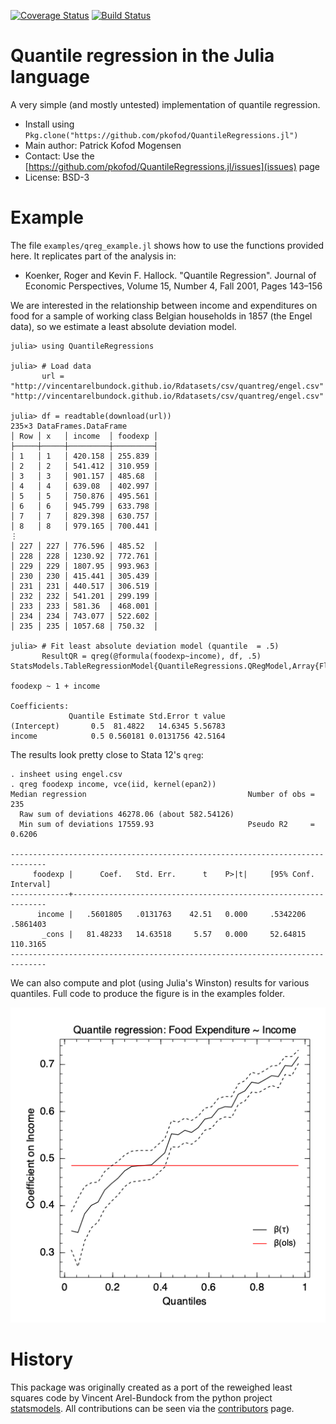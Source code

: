 [![Coverage Status](https://coveralls.io/repos/pkofod/QuantileRegressions.jl/badge.svg?branch=master)](https://coveralls.io/r/pkofod/QuantileRegressions.jl?branch=master)
[![Build Status](https://travis-ci.org/pkofod/QuantileRegressions.jl.svg?branch=master)](https://travis-ci.org/pkofod/QuantileRegressions.jl)

# Quantile regression in the Julia language

A very simple (and mostly untested) implementation of quantile regression.

* Install using `Pkg.clone("https://github.com/pkofod/QuantileRegressions.jl")`
* Main author: Patrick Kofod Mogensen
* Contact: Use the [https://github.com/pkofod/QuantileRegressions.jl/issues](issues) page
* License: BSD-3

# Example

The file ``examples/qreg_example.jl`` shows how to use the functions provided here. It replicates part of the analysis in:

* Koenker, Roger and Kevin F. Hallock. "Quantile Regression". Journal of Economic Perspectives, Volume 15, Number 4, Fall 2001, Pages 143–156

We are interested in the relationship between income and expenditures on food for a sample of working class Belgian households in 1857 (the Engel data), so we estimate a least absolute deviation model.

```jldoctest
julia> using QuantileRegressions

julia> # Load data
       url = "http://vincentarelbundock.github.io/Rdatasets/csv/quantreg/engel.csv"
"http://vincentarelbundock.github.io/Rdatasets/csv/quantreg/engel.csv"

julia> df = readtable(download(url))
235×3 DataFrames.DataFrame
│ Row │ x   │ income  │ foodexp │
├─────┼─────┼─────────┼─────────┤
│ 1   │ 1   │ 420.158 │ 255.839 │
│ 2   │ 2   │ 541.412 │ 310.959 │
│ 3   │ 3   │ 901.157 │ 485.68  │
│ 4   │ 4   │ 639.08  │ 402.997 │
│ 5   │ 5   │ 750.876 │ 495.561 │
│ 6   │ 6   │ 945.799 │ 633.798 │
│ 7   │ 7   │ 829.398 │ 630.757 │
│ 8   │ 8   │ 979.165 │ 700.441 │
⋮
│ 227 │ 227 │ 776.596 │ 485.52  │
│ 228 │ 228 │ 1230.92 │ 772.761 │
│ 229 │ 229 │ 1807.95 │ 993.963 │
│ 230 │ 230 │ 415.441 │ 305.439 │
│ 231 │ 231 │ 440.517 │ 306.519 │
│ 232 │ 232 │ 541.201 │ 299.199 │
│ 233 │ 233 │ 581.36  │ 468.001 │
│ 234 │ 234 │ 743.077 │ 522.602 │
│ 235 │ 235 │ 1057.68 │ 750.32  │

julia> # Fit least absolute deviation model (quantile  = .5)
       ResultQR = qreg(@formula(foodexp~income), df, .5)
StatsModels.TableRegressionModel{QuantileRegressions.QRegModel,Array{Float64,2}}

foodexp ~ 1 + income

Coefficients:
             Quantile Estimate Std.Error t value
(Intercept)       0.5  81.4822   14.6345 5.56783
income            0.5 0.560181 0.0131756 42.5164
```

The results look pretty close to Stata 12's ``qreg``:

    . insheet using engel.csv
    . qreg foodexp income, vce(iid, kernel(epan2))
    Median regression                                    Number of obs =       235
      Raw sum of deviations 46278.06 (about 582.54126)
      Min sum of deviations 17559.93                     Pseudo R2     =    0.6206

    ------------------------------------------------------------------------------
         foodexp |      Coef.   Std. Err.      t    P>|t|     [95% Conf. Interval]
    -------------+----------------------------------------------------------------
          income |   .5601805   .0131763    42.51   0.000     .5342206    .5861403
           _cons |   81.48233   14.63518     5.57   0.000     52.64815    110.3165
    ------------------------------------------------------------------------------

We can also compute and plot (using Julia's Winston) results for various quantiles. Full code to produce the figure is in the examples folder.

![](./examples/qreg_example_plot.png)

# History
This package was originally created as a port of the reweighed least squares code by Vincent Arel-Bundock
from the python project [statsmodels](https://github.com/statsmodels/statsmodels). All contributions can be seen via the [contributors](https://github.com/pkofod/QuantileRegressions.jl/graphs/contributors) page.
